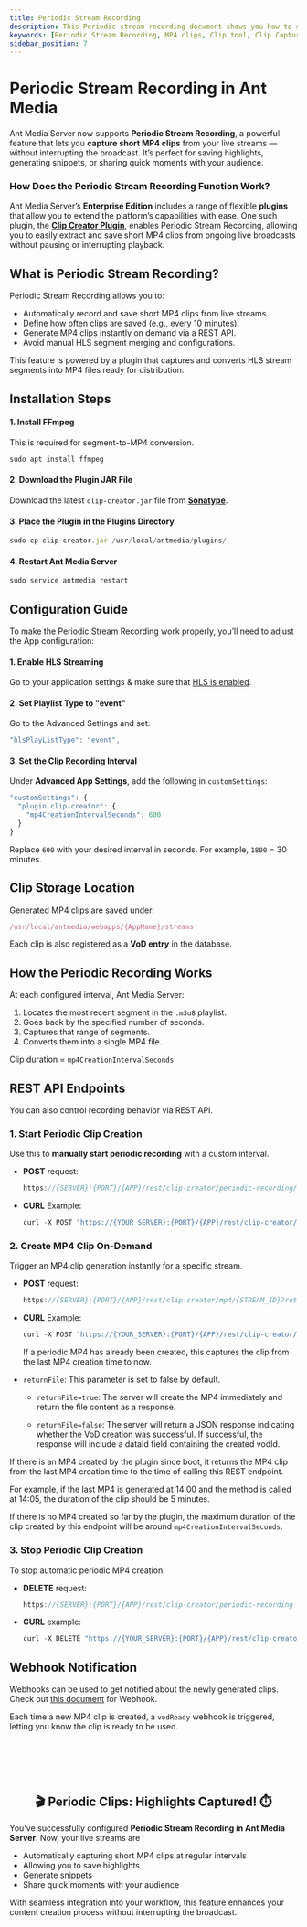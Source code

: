 ```yaml
---
title: Periodic Stream Recording
description: This Periodic stream recording document shows you how to set it up and walks you through its key features so you can start capturing high-quality clips with minimal effort.
keywords: [Periodic Stream Recording, MP4 clips, Clip tool, Clip Capture, Ant Media Server Documentation, Ant Media Server Tutorials]
sidebar_position: 7
---
```


# Periodic Stream Recording in Ant Media

Ant Media Server now supports **Periodic Stream Recording**, a powerful feature that lets you **capture short MP4 clips** from your live streams —without interrupting the broadcast. It’s perfect for saving highlights, generating snippets, or sharing quick moments with your audience.

### How Does the Periodic Stream Recording Function Work?

Ant Media Server’s **Enterprise Edition** includes a range of flexible **plugins** that allow you to extend the platform’s capabilities with ease. One such plugin, the [**Clip Creator Plugin**](https://github.com/ant-media/Plugins/tree/master/ClipCreatorPlugin), enables Periodic Stream Recording, allowing you to easily extract and save short MP4 clips from ongoing live broadcasts without pausing or interrupting playback.

## What is Periodic Stream Recording?

Periodic Stream Recording allows you to:

- Automatically record and save short MP4 clips from live streams.
- Define how often clips are saved (e.g., every 10 minutes).
- Generate MP4 clips instantly on demand via a REST API.
- Avoid manual HLS segment merging and configurations.

This feature is powered by a plugin that captures and converts HLS stream segments into MP4 files ready for distribution.

## Installation Steps

#### 1. Install FFmpeg

This is required for segment-to-MP4 conversion.

```js
sudo apt install ffmpeg
```

#### 2. Download the Plugin JAR File

Download the latest `clip-creator.jar` file from [**Sonatype**](https://oss.sonatype.org/#nexus-search;gav~io.antmedia.plugin~clip-creator~~~).

#### 3. Place the Plugin in the Plugins Directory

```js
sudo cp clip-creator.jar /usr/local/antmedia/plugins/
```

#### 4. Restart Ant Media Server

```js
sudo service antmedia restart
```

## Configuration Guide

To make the Periodic Stream Recording work properly, you’ll need to adjust the App configuration:

#### 1. Enable HLS Streaming

Go to your application settings & make sure that [HLS is enabled](https://antmedia.io/docs/guides/playing-live-stream/hls-playing/#enable-hls).

#### 2. Set Playlist Type to "event"

Go to the Advanced Settings and set:

```js
"hlsPlayListType": "event",
```

#### 3. Set the Clip Recording Interval

Under **Advanced App Settings**, add the following in `customSettings`:

```js
"customSettings": {
  "plugin.clip-creator": {
    "mp4CreationIntervalSeconds": 600
  }
}
```

Replace `600` with your desired interval in seconds. For example, `1800` = 30 minutes.

## Clip Storage Location

Generated MP4 clips are saved under:

```js
/usr/local/antmedia/webapps/{AppName}/streams
```

Each clip is also registered as a **VoD entry** in the database.

## How the Periodic Recording Works

At each configured interval, Ant Media Server:

1. Locates the most recent segment in the `.m3u8` playlist.
2. Goes back by the specified number of seconds.
3. Captures that range of segments.
4. Converts them into a single MP4 file.

Clip duration = `mp4CreationIntervalSeconds`

## REST API Endpoints

You can also control recording behavior via REST API.

### 1. Start Periodic Clip Creation

Use this to **manually start periodic recording** with a custom interval.

- **POST** request:

  ```js
  https://{SERVER}:{PORT}/{APP}/rest/clip-creator/periodic-recording/{periodSeconds}
  ```

- **CURL** Example:

  ```js
  curl -X POST "https://{YOUR_SERVER}:{PORT}/{APP}/rest/clip-creator/periodic-recording/{periodSeconds}" -H "Content-Type: application/json"
  ```

### 2. Create MP4 Clip On-Demand

Trigger an MP4 clip generation instantly for a specific stream.

- **POST** request:

  ```js
  https://{SERVER}:{PORT}/{APP}/rest/clip-creator/mp4/{STREAM_ID}?returnFile=true
  ```

- **CURL** Example:

  ```js
  curl -X POST "https://{YOUR_SERVER}:{PORT}/{APP}/rest/clip-creator/mp4/{STREAM_ID}?returnFile=true" -H "Content-Type: application/json"
  ```

  If a periodic MP4 has already been created, this captures the clip from the last MP4 creation time to now.

-   `returnFile`: This parameter is set to false by default.

    -   `returnFile=true`: The server will create the MP4 immediately and return the file content as a response.
        
    -   `returnFile=false`: The server will return a JSON response indicating whether the VoD creation was successful. If successful, the response will include a dataId field containing the created vodId.
        

If there is an MP4 created by the plugin since boot, it returns the MP4 clip from the last MP4 creation time to the time of calling this REST endpoint.

For example, if the last MP4 is generated at 14:00 and the method is called at 14:05, the duration of the clip should be 5 minutes.

If there is no MP4 created so far by the plugin, the maximum duration of the clip created by this endpoint will be around ⁣`mp4CreationIntervalSeconds`.

### 3. Stop Periodic Clip Creation

To stop automatic periodic MP4 creation:

- **DELETE** request:

  ```js
  https://{SERVER}:{PORT}/{APP}/rest/clip-creator/periodic-recording
  ```

- **CURL** example:

  ```js
  curl -X DELETE "https://{YOUR_SERVER}:{PORT}/{APP}/rest/clip-creator/periodic-recording" -H "Content-Type: application/json"
  ```

## Webhook Notification

Webhooks can be used to get notified about the newly generated clips. Check out [this document](https://antmedia.io/docs/guides/advanced-usage/webhooks/) for Webhook.

Each time a new MP4 clip is created, a `vodReady` webhook is triggered, letting you know the clip is ready to be used.

<br /><br />
---

<div align="center">
<h2> 🎬 Periodic Clips: Highlights Captured! ⏱️ </h2>
</div>

You've successfully configured **Periodic Stream Recording in Ant Media Server**. Now, your live streams are 
- Automatically capturing short MP4 clips at regular intervals
- Allowing you to save highlights
- Generate snippets
- Share quick moments with your audience

With seamless integration into your workflow, this feature enhances your content creation process without interrupting the broadcast. 



